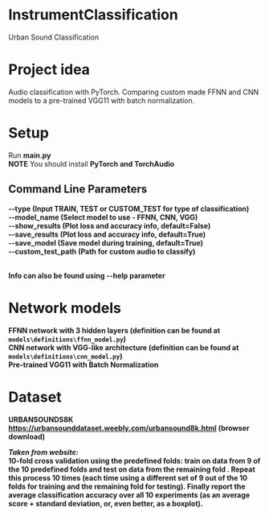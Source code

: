 # InstrumentClassification

Urban Sound Classification

# Project idea
Audio classification with PyTorch. Comparing custom made FFNN and CNN models to a pre-trained VGG11 with batch normalization.

# Setup
Run <b> main.py </b> <br />
<b>NOTE</b> You should install <b>PyTorch<b> and <b>TorchAudio<b>

## Command Line Parameters
<b> --type       </b>   (Input TRAIN, TEST or CUSTOM_TEST for type of classification) <br />
<b> --model_name </b>   (Select model to use - FFNN, CNN, VGG) <br />
<b> --show_results </b>   (Plot loss and accuracy info, default=False) <br />
<b> --save_results </b>   (Plot loss and accuracy info, default=True) <br />
<b> --save_model </b>   (Save model during training, default=True) <br />
<b> --custom_test_path </b>   (Path for custom audio to classify) <br />
<br />

Info can also be found using <b>--help</b> parameter

# Network models
FFNN network with 3 hidden layers (definition can be found at `models\definitions\ffnn_model.py`) <br />
CNN network with VGG-like architecture (definition can be found at `models\definitions\cnn_model.py`)<br />
Pre-trained VGG11 with Batch Normalization <br />

# Dataset
<b> URBANSOUNDS8K </b> https://urbansounddataset.weebly.com/urbansound8k.html (browser download) <br />

<i>Taken from website: </i> <br />
<b> 10-fold cross validation using the predefined folds: train on data from 9 of the 10 predefined folds and test on data from the remaining fold </b>. Repeat this process 10 times (each time using a different set of 9 out of the 10 folds for training and the remaining fold for testing). Finally report the <b> average classification accuracy over all 10 experiments </b> (as an average score + standard deviation, or, even better, as a boxplot).
